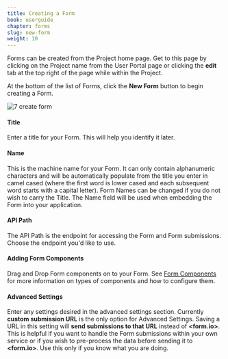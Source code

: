```yaml
---
title: Creating a Form
book: userguide
chapter: forms
slug: new-form
weight: 10
---
```


Forms can be created from the Project home page. Get to this page by clicking on the Project name from the User Portal page or clicking the **edit** tab at the top right of the page while within the Project. 

At the bottom of the list of Forms, click the **New Form** button to begin creating a Form.

![7 create form](https://cloud.githubusercontent.com/assets/13321142/13097268/30ad40ae-d4e5-11e5-8de6-833cd4bda0c0.png)

#### Title

Enter a title for your Form. This will help you identify it later.

#### Name

This is the machine name for your Form. It can only contain alphanumeric characters and will be automatically populate from the title you enter in  camel cased (where the first word is lower cased and each subsequent word starts with a capital letter). Form Names can be changed if you do not wish to carry the Title. The Name field will be used when embedding the Form into your application.

#### API Path

The API Path is the endpoint for accessing the Form and Form submissions. Choose the endpoint you'd like to use.

#### Adding Form Components

Drag and Drop Form components on to your Form. See [Form Components](#form-components) for more information on types of components and how to configure them.

#### Advanced Settings

Enter any settings desired in the advanced settings section. Currently  **custom submission URL** is the only option for Advanced Settings. Saving a URL in this setting will **send submissions to that URL** instead of **&lt;<span class="text-primary">form</span>.<span class="text-secondary">io</span>&gt;**. This is helpful if you want to handle the Form submissions within your own service or if you wish to pre-process the data before sending it to **&lt;<span class="text-primary">form</span>.<span class="text-secondary">io</span>&gt;**. Use this only if you know what you are doing.
